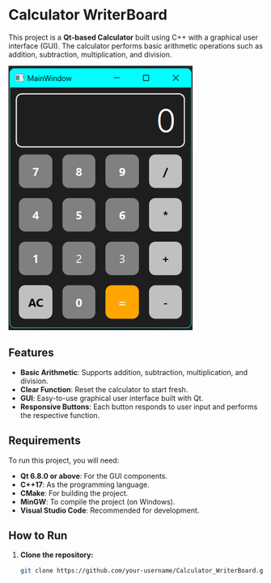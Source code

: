 # Calculator WriterBoard

This project is a **Qt-based Calculator** built using C++ with a graphical user interface (GUI). The calculator performs basic arithmetic operations such as addition, subtraction, multiplication, and division.

![Calculator Interface](GUI.png)

## Features

- **Basic Arithmetic**: Supports addition, subtraction, multiplication, and division.
- **Clear Function**: Reset the calculator to start fresh.
- **GUI**: Easy-to-use graphical user interface built with Qt.
- **Responsive Buttons**: Each button responds to user input and performs the respective function.

## Requirements

To run this project, you will need:

- **Qt 6.8.0 or above**: For the GUI components.
- **C++17**: As the programming language.
- **CMake**: For building the project.
- **MinGW**: To compile the project (on Windows).
- **Visual Studio Code**: Recommended for development.

## How to Run

1. **Clone the repository:**

   ```bash
   git clone https://github.com/your-username/Calculator_WriterBoard.git
